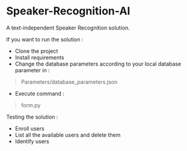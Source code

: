 # Speaker-Recognition-AI
A text-independent Speaker Recognition solution.  

If you want to run the solution :  
- Clone the project  
- Install requirements  
- Change the database parameters according to your local database parameter in :  
> Parameters/database_parameters.json  

- Execute command :  
> form.py  

Testing the solution :  
- Enroll users  
- List all the available users and delete them  
- Identify users  